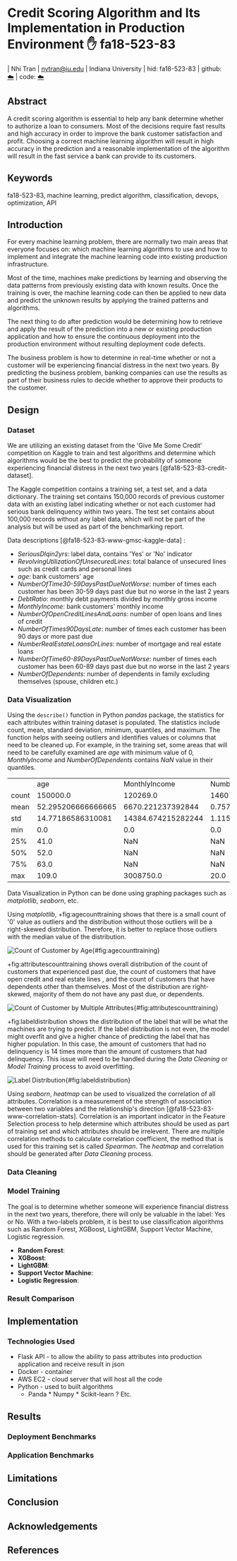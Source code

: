 # Credit Scoring Algorithm and Its Implementation in Production Environment :hand: fa18-523-83


| Nhi Tran
| nytran@iu.edu
| Indiana University
| hid: fa18-523-83
| github: [:cloud:](https://github.com/cloudmesh-community/fa18-523-83/blob/master/project-report/report.md)
| code: [:cloud:](https://github.com/cloudmesh-community/fa18-523-83/blob/master/project-code/)


## Abstract


A credit scoring algorithm is essential to help any bank determine whether to authorize a loan to consumers. Most of the decisions require fast results and high accuracy in order to improve the bank customer satisfaction and profit. Choosing a correct machine learning algorithm will result in high accuracy in the prediction and a reasonable implementation of the algorithm will result in the fast service a bank can provide to its customers.


## Keywords


fa18-523-83, machine learning, predict algorithm, classification, devops, optimization, API

 
## Introduction


For every machine learning problem, there are normally two main areas that everyone focuses on: which machine learning algorithms to use and how to implement and integrate the machine learning code into existing production infrastructure.

Most of the time, machines make predictions by learning and observing the data patterns from previously existing data with known results. Once the training is over, the machine learning code can then be applied to new data and predict the unknown results by applying the trained patterns and algorithms.

The next thing to do after prediction would be determining how to retrieve and apply the result of the prediction into a new or existing production application and how to ensure the continuous deployment into the production environment without resulting deployment code defects.

The business problem is how to determine in real-time whether or not a customer will be experiencing financial distress in the next two years. By predicting the business problem, banking companies can use the results as part of their business rules to decide whether to approve their products to the customer.  

## Design

 

### Dataset


We are utilizing an existing dataset from the 'Give Me Some Credit' competition on Kaggle to train and test algorithms and determine which algorithms would be the best to predict the probability of someone experiencing financial distress in the next two years [@fa18-523-83-credit-dataset].

The Kaggle competition contains a training set, a test set, and a data dictionary. The training set contains 150,000 records of previous customer data with an existing label indicating whether or not each customer had serious bank delinquency within two years. The test set contains about 100,000 records without any label data, which will not be part of the analysis but will be used as part of the benchmarking report.
 
Data descriptions [@fa18-523-83-www-gmsc-kaggle-data] :
*  *SeriousDlqin2yrs*: label data, contains 'Yes' or 'No' indicator 
*  *RevolvingUtilizationOfUnsecuredLines*: total balance of unsecured lines such as credit cards and personal lines
*  *age*: bank customers' age
*  *NumberOfTime30-59DaysPastDueNotWorse*: number of times each customer has been 30-59 days past due but no worse in the last 2 years
*  *DebtRatio*: monthly debt payments divided by monthly gross income
*  *MonthlyIncome*: bank customers' monthly income
*  *NumberOfOpenCreditLinesAndLoans*: number of open loans and lines of credit 
*  *NumberOfTimes90DaysLate*: number of times each customer has been 90 days or more past due
*  *NumberRealEstateLoansOrLines*: number of mortgage and real estate loans
*  *NumberOfTime60-89DaysPastDueNotWorse*: number of times each customer has been 60-89 days past due but no worse in the last 2 years
*  *NumberOfDependents*: number of dependents in family excluding themselves (spouse, children etc.)

### Data Visualization

Using the `describe()` function in Python *pandas* package, the statistics for each attributes within training dataset is populated. The statistics include count, mean, standard deviation, minimum, quantiles, and maximum. The function helps with seeing outliers and identifies values or columns that need to be cleaned up. For example, in the training set, some areas that will need to be carefully examined are *age* with minimum value of 0, *MonthlyIncome* and *NumberOfDependents* contains *NaN* value in their quantiles. 

|       |                    |                    |                    | 
|-------|--------------------|--------------------|--------------------| 
|       | age                | MonthlyIncome      | NumberOfDependents | 
| count | 150000.0           | 120269.0           | 146076.0           | 
| mean  | 52.295206666666665 | 6670.221237392844  | 0.7572222678605657 | 
| std   | 14.77186586310081  | 14384.674215282244 | 1.1150860714872997 | 
| min   | 0.0                | 0.0                | 0.0                | 
| 25%   | 41.0               | NaN                | NaN                | 
| 50%   | 52.0               | NaN                | NaN                | 
| 75%   | 63.0               | NaN                | NaN                | 
| max   | 109.0              | 3008750.0          | 20.0               | 


Data Visualization in Python can be done using graphing packages such as *matplotlib*, *seaborn*, etc.

Using *matplotlib*, +fig:agecounttraining shows that there is a small count of '0' value as outliers and the distribution without those outliers will be a right-skewed distribution. Therefore, it is better to replace those outliers with the median value of the distribution.

![Count of Customer by Age](images/age_count_customer_training.PNG){#fig:agecounttraining}

+fig:attributescounttraining shows overall distribution of the count of customers that experienced past due, the count of customers that have open credit and real estate lines , and the count of customers that have dependents other than themselves. Most of the distribution are right-skewed, majority of them do not have any past due, or dependents.

![Count of Customer by Multiple Attributes](images/count_vs_attributes_training.PNG){#fig:attributescounttraining}


+fig:labeldistribution shows the distribution of the label that will be what the machines are trying to predict. If the label distribution is not even, the model might overfit and give a higher chance of predicting the label that has higher population. In this case, the amount of customers that had no delinquency is 14 times more than the amount of customers that had delinquency. This issue will need to be handled during the *Data Cleaning* or *Model Training* process to avoid overfitting.

![Label Distribution](images/label_distribution_training.PNG){#fig:labeldistribution}

Using *seaborn*, *heatmap* can be used to visualized the correlation of all attributes. Correlation is a measurement of the strength of association between two variables and the relationship's direction [@fa18-523-83-www-correlation-stats]. Correlation is an important indicator in the Feature Selection process to help determine which attributes should be used as part of training set and which attributes should be irrelevent. There are multiple correlation methods to calculate correlation coefficient, the method that is used for this training set is called *Spearman*. The *heatmap* and correlation should be generated after *Data Cleaning* process. 


### Data Cleaning
 




### Model Training

 
The goal is to determine whether someone will experience financial distress in the next two years, therefore, there will only be valuable in the label: Yes or No. With a two-labels problem, it is best to use classification algorithms such as Random Forest, XGBoost, LightGBM, Support Vector Machine, Logistic regression.


* **Random Forest**:
* **XGBoost**:
* **LightGBM**:
* **Support Vector Machine**:
* **Logistic Regression**:


### Result Comparison

 


## Implementation

 

### Technologies Used

* Flask API - to allow the ability to pass attributes into production application and receive result in json
* Docker - container
* AWS EC2 - cloud server that will host all the code
* Python - used to built algorithms
     *  Panda
            *  Numpy
            *  Scikit-learn
            ?   Etc.


## Results


### Deployment Benchmarks


### Application Benchmarks


## Limitations


## Conclusion


## Acknowledgements

 
## References
